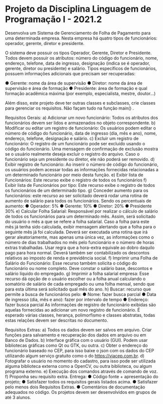# Projeto da Disciplina Linguagem de Programação I - 2021.2


Desenvolva um Sistema de Gerenciamento de Folha de Pagamento para uma determinada
empresa. Nesta empresa há quatro tipos de funcionários: operador, gerente, diretor e
presidente.



O sistema deve possuir os tipos Operador, Gerente, Diretor e Presidente. Todos devem possuir
os atributos: número do código do funcionário, nome, endereço, telefone, data de ingresso,
designação (indica se é operador, gerente, diretor ou presidente) e salário. Tipos específicos de
funcionários, possuem informações adicionais que precisam ser recuperadas:


● Gerente: nome da área de supervisão
● Diretor: nome da área de supervisão e área de formação
● Presidente: área de formação e qual formação acadêmica máxima (por exemplo,
especialista, mestre, doutor...)



Além disso, este projeto deve ter outras classes e subclasses, crie classes para gerenciar os
requisitos. Não façam tudo na função main() .

Requisitos Gerais:
a) Adicionar um novo funcionário: Todos os atributos dos funcionários devem ser lidos e
armazenados no objeto correspondente.
b) Modificar ou editar um registro de funcionário: Os usuários podem editar o número de
código do funcionário, data de ingresso (dia, mês e ano), nome, endereço, telefone, designação
e salário.
c) Excluir um registro de funcionário: O registro de um funcionário pode ser excluído usando o
código do funcionário. Uma mensagem de confirmação de exclusão mostra se o usuário
realmente deseja excluir o registro do arquivo. Caso o funcionário seja um presidente ou
diretor, ele não poderá ser removido.
d) Exibir registro de funcionário: Ao inserir o número de código do funcionário, os usuários
podem acessar todas as informações fornecidas relacionadas a um determinado funcionário
por meio desta função.
e) Exibir lista de Funcionários: Este recurso exibe o registro de todos os funcionários
f) Exibir lista de Funcionários por tipo: Este recurso exibe o registro de todos os funcionários de
um determinado tipo.
g) Conceder aumento para os funcionários: este recurso ao ser solicitado deverá rodar uma
rotina de aumento de salário para todos os funcionários. Sendo os percentuais de aumento:
● Operador: 5%
● Gerente: 10%
● Diretor: 20%
● Presidente 30%
e) Calcular Folha Salarial: Responsável por realizar o cálculo de salário de todos os funcionários
para um determinado mês. Assim, será solicitado do usuário o mês a que se refere a folha
salarial. Caso a folha para este mês já tenha sido calculada, exibir mensagem alertando que a
folha para o seguinte mês já foi calculada. Deverá ser executada uma rotina que irá gerar
aleatoriamente, mas apenas uma única vez, as informações como o número de dias
trabalhados no mês pelo funcionário e o número de horas extras trabalhadas. Usar regra que a
hora-extra equivale ao dobro daquilo pago para hora normal. Deverá também ser contabilizado
os descontos relativos ao imposto de renda e previdência social.
f) Imprimir uma Folha de Salário do Funcionário: Esse recurso também solicita o código do
funcionário ou nome completo. Deve constar o salário base, descontos e salário líquido do
empregado.
g) Imprimir a folha salarial empresa: Esse recurso dá opção de o usuário escolher ou a folha
anual calculando o somatório de salário de cada empregado ou uma folha mensal, sendo que
para esta última será solicitado qual mês do ano.
h) Buscar: recurso que permite a busca de funcionários pelo:
● Nome: fazer busca parcial
● Data de ingresso (dia, mês e ano): fazer por intervalo de tempo
● Endereço: fazer busca parcial
As informações de registro de funcionário exibidas são aquelas fornecidas ao adicionar um
novo registro de funcionário.
É esperado várias classes, herança, polimorfismo e classes abstratas, todas estas relações
devem ser descritas no documento.




Requisitos Extras:
a) Todos os dados devem ser salvos em arquivo. Criar funções para salvamento e recuperação
dos dados em arquivo ou em Banco de Dados.
b) Interface gráfica com o usuário (GUI). Podem usar bibliotecas gráficas como Qt ou GTK, ou
outra.
c) Obter o endereço do funcionário baseado no CEP, para isso baixe o json com os dados do
CEP utilizando algum serviço gratuito como o do https://viacep.com.br.
d) Fotografar o usuário no momento do cadastro, para isso pode ser utilizada alguma biblioteca
externa como a OpenCV, ou outra biblioteca, ou algum programa externo.
e) Execução dos comandos através de comando de voz.
f) Proponha seu requisito extra.
Entrega:
● Código fonte + apresentação do projeto;
● Satisfazer todos os requisitos gerais listados acima.
● Satisfazer pelo menos dois Requisitos Extras.
● Comentários de documentação adequados no código.
Os projetos devem ser desenvolvidos em grupos de até 3 alunos.
